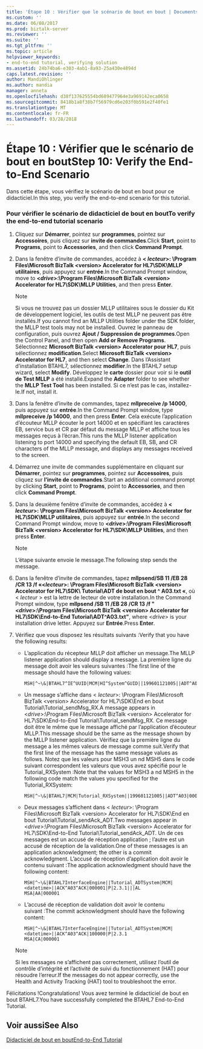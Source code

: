 ```yaml
---
title: 'Étape 10 : Vérifier que le scénario de bout en bout | Documents Microsoft'
ms.custom: ''
ms.date: 06/08/2017
ms.prod: biztalk-server
ms.reviewer: ''
ms.suite: ''
ms.tgt_pltfrm: ''
ms.topic: article
helpviewer_keywords:
- end-to-end tutorial, verifying solution
ms.assetid: 24b74ba6-e303-4ab1-8a93-25a430e4894d
caps.latest.revision: ''
author: MandiOhlinger
ms.author: mandia
manager: anneta
ms.openlocfilehash: d38f137625554bd689477964e3a969142eca0658
ms.sourcegitcommit: 8418b1a8f38b7f56979cd6e203f0b591e2f40fe1
ms.translationtype: MT
ms.contentlocale: fr-FR
ms.lasthandoff: 03/28/2018
---
```

# <a name="step-10-verify-the-end-to-end-scenario"></a><span data-ttu-id="5b63c-102">Étape 10 : Vérifier que le scénario de bout en bout</span><span class="sxs-lookup"><span data-stu-id="5b63c-102">Step 10: Verify the End-to-End Scenario</span></span>
<span data-ttu-id="5b63c-103">Dans cette étape, vous vérifiez le scénario de bout en bout pour ce didacticiel.</span><span class="sxs-lookup"><span data-stu-id="5b63c-103">In this step, you verify the end-to-end scenario for this tutorial.</span></span>  
  
### <a name="to-verify-the-end-to-end-tutorial-scenario"></a><span data-ttu-id="5b63c-104">Pour vérifier le scénario de didacticiel de bout en bout</span><span class="sxs-lookup"><span data-stu-id="5b63c-104">To verify the end-to-end tutorial scenario</span></span>  
  
1.  <span data-ttu-id="5b63c-105">Cliquez sur **Démarrer**, pointez sur **programmes**, pointez sur **Accessoires**, puis cliquez sur **invite de commandes**.</span><span class="sxs-lookup"><span data-stu-id="5b63c-105">Click **Start**, point to **Programs**, point to **Accessories**, and then click **Command Prompt**.</span></span>  
  
2.  <span data-ttu-id="5b63c-106">Dans la fenêtre d’invite de commandes, accédez à  **\< *lecteur*\>: \Program Files\Microsoft BizTalk \<version\> Accelerator for HL7\SDK\MLLP utilitaires**, puis appuyez sur **entrée**.</span><span class="sxs-lookup"><span data-stu-id="5b63c-106">In the Command Prompt window, move to **\<*drive*\>:\Program Files\Microsoft BizTalk \<version\> Accelerator for HL7\SDK\MLLP Utilities**, and then press **Enter**.</span></span>  
  
    > [!NOTE]
    >  <span data-ttu-id="5b63c-107">Si vous ne trouvez pas un dossier MLLP utilitaires sous le dossier du Kit de développement logiciel, les outils de test MLLP ne peuvent pas être installés.</span><span class="sxs-lookup"><span data-stu-id="5b63c-107">If you cannot find an MLLP Utilities folder under the SDK folder, the MLLP test tools may not be installed.</span></span> <span data-ttu-id="5b63c-108">Ouvrez le panneau de configuration, puis ouvrez **Ajout / Suppression de programmes**.</span><span class="sxs-lookup"><span data-stu-id="5b63c-108">Open the Control Panel, and then open **Add or Remove Programs**.</span></span> <span data-ttu-id="5b63c-109">Sélectionnez **Microsoft BizTalk \<version\> Accelerator pour HL7**, puis sélectionnez **modification**.</span><span class="sxs-lookup"><span data-stu-id="5b63c-109">Select **Microsoft BizTalk \<version\> Accelerator for HL7**, and then select **Change**.</span></span> <span data-ttu-id="5b63c-110">Dans l’Assistant d’installation BTAHL7, sélectionnez **modifier**.</span><span class="sxs-lookup"><span data-stu-id="5b63c-110">In the BTAHL7 setup wizard, select **Modify**.</span></span> <span data-ttu-id="5b63c-111">Développez le **carte** dossier pour voir si le **outil de Test MLLP** a été installé.</span><span class="sxs-lookup"><span data-stu-id="5b63c-111">Expand the **Adapter** folder to see whether the **MLLP Test Tool** has been installed.</span></span> <span data-ttu-id="5b63c-112">Si ce n’est pas le cas, installez-le.</span><span class="sxs-lookup"><span data-stu-id="5b63c-112">If not, install it.</span></span>  
  
3.  <span data-ttu-id="5b63c-113">Dans la fenêtre d’invite de commandes, tapez **mllpreceive /p 14000**, puis appuyez sur **entrée**.</span><span class="sxs-lookup"><span data-stu-id="5b63c-113">In the Command Prompt window, type **mllpreceive /p 14000**, and then press **Enter**.</span></span> <span data-ttu-id="5b63c-114">Cela exécute l’application d’écouteur MLLP écouter le port 14000 et en spécifiant les caractères EB, service bus et CR par défaut du message MLLP et affiche tous les messages reçus à l’écran.</span><span class="sxs-lookup"><span data-stu-id="5b63c-114">This runs the MLLP listener application listening to port 14000 and specifying the default EB, SB, and CR characters of the MLLP message, and displays any messages received to the screen.</span></span>  
  
4.  <span data-ttu-id="5b63c-115">Démarrez une invite de commandes supplémentaire en cliquant sur **Démarrer**, pointez sur **programmes**, pointez sur **Accessoires**, puis cliquez sur **l’invite de commandes**.</span><span class="sxs-lookup"><span data-stu-id="5b63c-115">Start an additional command prompt by clicking **Start**, point to **Programs**, point to **Accessories**, and then click **Command Prompt**.</span></span>  
  
5.  <span data-ttu-id="5b63c-116">Dans la deuxième fenêtre d’invite de commandes, accédez à  **\< *lecteur*\>: \Program Files\Microsoft BizTalk \<version\> Accelerator for HL7\SDK\MLLP utilitaires**, puis appuyez sur **entrée**.</span><span class="sxs-lookup"><span data-stu-id="5b63c-116">In the second Command Prompt window, move to **\<*drive*\>:\Program Files\Microsoft BizTalk \<version\> Accelerator for HL7\SDK\MLLP Utilities**, and then press **Enter**.</span></span>  
  
    > [!NOTE]
    >  <span data-ttu-id="5b63c-117">L’étape suivante envoie le message.</span><span class="sxs-lookup"><span data-stu-id="5b63c-117">The following step sends the message.</span></span>  
  
6.  <span data-ttu-id="5b63c-118">Dans la fenêtre d’invite de commandes, tapez **mllpsend/SB 11 /EB 28 /CR 13 /f «\<*lecteur*\>: \Program Files\Microsoft BizTalk \<version\> Accelerator for HL7\SDK\ Tutorial\ADT de bout en bout ^ A03.txt «**, où \< *lecteur* \> est la lettre de lecteur de votre installation.</span><span class="sxs-lookup"><span data-stu-id="5b63c-118">In the Command Prompt window, type **mllpsend /SB 11 /EB 28 /CR 13 /f "\<*drive*\>:\Program Files\Microsoft BizTalk \<version\> Accelerator for HL7\SDK\End-to-End Tutorial\ADT^A03.txt"**, where \<*drive*\> is your installation drive letter.</span></span> <span data-ttu-id="5b63c-119">Appuyez sur **Entrée**.</span><span class="sxs-lookup"><span data-stu-id="5b63c-119">Press **Enter**.</span></span>  
  
7.  <span data-ttu-id="5b63c-120">Vérifiez que vous disposez les résultats suivants :</span><span class="sxs-lookup"><span data-stu-id="5b63c-120">Verify that you have the following results:</span></span>  
  
    -   <span data-ttu-id="5b63c-121">L’application du récepteur MLLP doit afficher un message.</span><span class="sxs-lookup"><span data-stu-id="5b63c-121">The MLLP listener application should display a message.</span></span> <span data-ttu-id="5b63c-122">La première ligne du message doit avoir les valeurs suivantes :</span><span class="sxs-lookup"><span data-stu-id="5b63c-122">The first line of the message should have the following values:</span></span>  
  
        ```  
        MSH|^~\&|BTAHL7^IE^UUID|MCM|HI^System^GUID||199601121005||ADT^A04|000001|P|2.4|||SU|NE  
        ```  
  
    -   <span data-ttu-id="5b63c-123">Un message s’affiche dans \< *lecteur*\>: \Program Files\Microsoft BizTalk \<version\> Accelerator for HL7\SDK\End en bout Tutorial\Tutorial_sendMsg_RX.</span><span class="sxs-lookup"><span data-stu-id="5b63c-123">A message appears in \<*drive*\>:\Program Files\Microsoft BizTalk \<version\> Accelerator for HL7\SDK\End-to-End Tutorial\Tutorial_sendMsg_RX.</span></span> <span data-ttu-id="5b63c-124">Ce message doit être le même que le message affiché par l’application d’écouteur MLLP.</span><span class="sxs-lookup"><span data-stu-id="5b63c-124">This message should be the same as the message shown by the MLLP listener application.</span></span> <span data-ttu-id="5b63c-125">Vérifiez que la première ligne du message a les mêmes valeurs de message comme suit.</span><span class="sxs-lookup"><span data-stu-id="5b63c-125">Verify that the first line of the message has the same message values as follows.</span></span> <span data-ttu-id="5b63c-126">Notez que les valeurs pour MSH3 un nd MSH5 dans le code suivant correspondent les valeurs que vous avez spécifié pour le Tutorial_RXSystem :</span><span class="sxs-lookup"><span data-stu-id="5b63c-126">Note that the values for MSH3 a nd MSH5 in the following code match the values you specified for the Tutorial_RXSystem:</span></span>  
  
        ```  
        MSH|^~\&|BTAHL7|MCM|Tutorial_RXSystem||199601121005||ADT^A03|000001|P|2.3.1  
        ```  
  
    -   <span data-ttu-id="5b63c-127">Deux messages s’affichent dans \< *lecteur*\>: \Program Files\Microsoft BizTalk \<version\> Accelerator for HL7\SDK\End en bout Tutorial\Tutorial_sendAck_ADT.</span><span class="sxs-lookup"><span data-stu-id="5b63c-127">Two messages appear in \<*drive*\>:\Program Files\Microsoft BizTalk \<version\> Accelerator for HL7\SDK\End-to-End Tutorial\Tutorial_sendAck_ADT.</span></span> <span data-ttu-id="5b63c-128">Un de ces messages est un accusé de réception application ; l’autre est un accusé de réception de la validation.</span><span class="sxs-lookup"><span data-stu-id="5b63c-128">One of these messages is an application acknowledgment; the other is a commit acknowledgment.</span></span> <span data-ttu-id="5b63c-129">L’accusé de réception d’application doit avoir le contenu suivant :</span><span class="sxs-lookup"><span data-stu-id="5b63c-129">The application acknowledgment should have the following content:</span></span>  
  
        ```  
        MSH|^~\&|BTAHL7InterfaceEngine||Tutorial_ADTSystem|MCM|<datetime>||ACK^A03^ACK|000001|P|2.3.1|||AL  
        MSA|AA|000001  
        ```  
  
    -   <span data-ttu-id="5b63c-130">L’accusé de réception de validation doit avoir le contenu suivant :</span><span class="sxs-lookup"><span data-stu-id="5b63c-130">The commit acknowledgment should have the following content:</span></span>  
  
        ```  
        MSH|^~\&|BTAHL7InterfaceEngine||Tutorial_ADTSystem|MCM|<datetime>||ACK^A03^ACK|100000|P|2.3.1  
        MSA|CA|000001  
        ```  
  
    > [!NOTE]
    >  <span data-ttu-id="5b63c-131">Si les messages ne s’affichent pas correctement, utilisez l’outil de contrôle d’intégrité et l’activité de suivi du fonctionnement (HAT) pour résoudre l’erreur.</span><span class="sxs-lookup"><span data-stu-id="5b63c-131">If the messages do not appear correctly, use the Health and Activity Tracking (HAT) tool to troubleshoot the error.</span></span>  
  
 <span data-ttu-id="5b63c-132">Félicitations !</span><span class="sxs-lookup"><span data-stu-id="5b63c-132">Congratulations!</span></span> <span data-ttu-id="5b63c-133">Vous avez terminé le didacticiel de bout en bout BTAHL7.</span><span class="sxs-lookup"><span data-stu-id="5b63c-133">You have successfully completed the BTAHL7 End-to-End Tutorial.</span></span>  
  
## <a name="see-also"></a><span data-ttu-id="5b63c-134">Voir aussi</span><span class="sxs-lookup"><span data-stu-id="5b63c-134">See Also</span></span>  
 [<span data-ttu-id="5b63c-135">Didacticiel de bout en bout</span><span class="sxs-lookup"><span data-stu-id="5b63c-135">End-to-End Tutorial</span></span>](../../adapters-and-accelerators/accelerator-hl7/end-to-end-tutorial1.md)